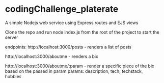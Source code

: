 # codingChallenge_platerate
A simple Nodejs web service using Express routes and EJS views


Clone the repo and run node index.js from the root of the project to start the server

endpoints:
http://localhost:3000/posts - renders a list of posts

http://localhost:3000/aboutme - renders a bio

http://localhost:3000/aboutme/:param   - render a specific piece of the bio based on the passed in param
params: description, tech, techstack, hobbies


